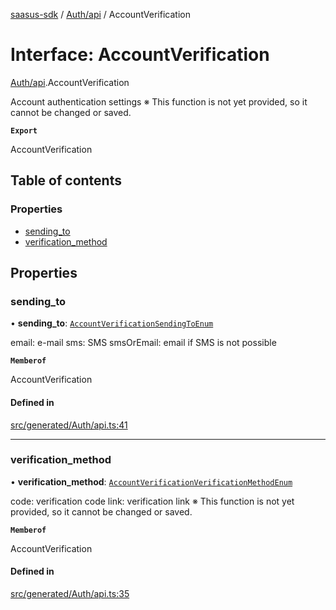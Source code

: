 [saasus-sdk](../README.md) / [Auth/api](../modules/Auth_api.md) / AccountVerification

# Interface: AccountVerification

[Auth/api](../modules/Auth_api.md).AccountVerification

Account authentication settings ※ This function is not yet provided, so it cannot be changed or saved.

**`Export`**

AccountVerification

## Table of contents

### Properties

- [sending\_to](Auth_api.AccountVerification.md#sending_to)
- [verification\_method](Auth_api.AccountVerification.md#verification_method)

## Properties

### sending\_to

• **sending\_to**: [`AccountVerificationSendingToEnum`](../modules/Auth_api.md#accountverificationsendingtoenum)

email: e-mail sms: SMS smsOrEmail: email if SMS is not possible

**`Memberof`**

AccountVerification

#### Defined in

[src/generated/Auth/api.ts:41](https://github.com/saasus-platform/saasus-sdk-javascript/blob/6b95732/src/generated/Auth/api.ts#L41)

___

### verification\_method

• **verification\_method**: [`AccountVerificationVerificationMethodEnum`](../modules/Auth_api.md#accountverificationverificationmethodenum)

code: verification code link: verification link ※ This function is not yet provided, so it cannot be changed or saved.

**`Memberof`**

AccountVerification

#### Defined in

[src/generated/Auth/api.ts:35](https://github.com/saasus-platform/saasus-sdk-javascript/blob/6b95732/src/generated/Auth/api.ts#L35)
